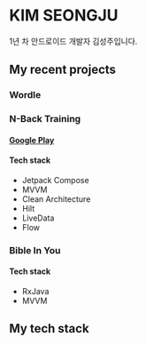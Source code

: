 # KIM SEONGJU

1년 차 안드로이드 개발자 김성주입니다.

## My recent projects
### Wordle

### N-Back Training
#### [Google Play](https://play.google.com/store/apps/details?id=com.wing.tree.n.back.training)

#### Tech stack
- Jetpack Compose
- MVVM
- Clean Architecture
- Hilt
- LiveData
- Flow

### Bible In You
#### Tech stack
- RxJava
- MVVM

## My tech stack
